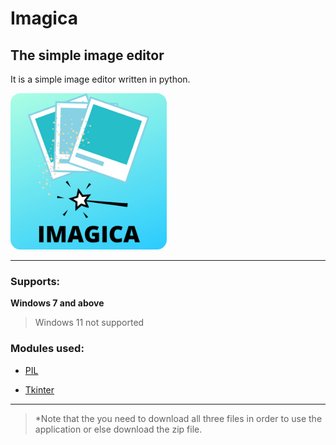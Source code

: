 # Imagica

## The simple image editor

It is a simple image editor written in python.

![icon](READMEfile/icon.png "icon")

- - - -

### Supports: ###

**Windows 7 and above**

> Windows 11 not supported

### Modules used: ###

* [PIL](https://pypi.org/project/Pillow/ "Pillow Module")

* [Tkinter](https://tkdocs.com/ "Tkinter")


- - - -


> *Note that the you need to download all three files in order to use the application or else download the zip file.







